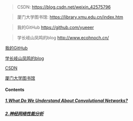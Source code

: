 

> CSDN: https://blog.csdn.net/weixin_42575796

> 厦门大学图书馆: https://library.xmu.edu.cn/index.htm

> 我的GitHub https://github.com/yueeer

> 学长岐山凤鸣的blog <http://www.ecohnoch.cn/>

<div style='display: none'>
[![stars](https://badgen.net/github/stars/Q-Angelo/Nodejs-Roadmap?icon=github&color=4ab8a1)](https://github.com/Q-Angelo/Nodejs-Roadmap) [![forks](https://badgen.net/github/forks/Q-Angelo/Nodejs-Roadmap?icon=github&color=4ab8a1)](https://github.com/Q-Angelo/Nodejs-Roadmap)
</div>

[我的GitHub](<https://github.com/yueeer>)

[学长岐山凤鸣的blog](<http://www.ecohnoch.cn/>)

[CSDN](<https://blog.csdn.net/weixin_42575796>)

[厦门大学图书馆](<https://library.xmu.edu.cn/index.htm>)

#### Contents
##### [1.What Do We Understand About Convolutional Networks?](page1.md)


##### [2.神经网络性能分析](page5.md)
